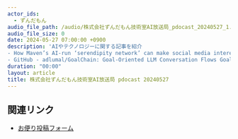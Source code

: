 ```yaml
---
actor_ids:
  - ずんだもん
audio_file_path: /audio/株式会社ずんだもん技術室AI放送局_pdocast_20240527_1.mp3
audio_file_size: 0
date: 2024-05-27 07:00:00 +0900
description: 'AIやテクノロジーに関する記事を紹介  
- How Maven’s AI-run ‘serendipity network’ can make social media interesting again  
- GitHub - adlumal/GoalChain: Goal-Oriented LLM Conversation Flows GoalChain'
duration: "00:00"
layout: article
title: 株式会社ずんだもん技術室AI放送局 pdocast 20240527
---
```


## 関連リンク

- [お便り投稿フォーム](https://forms.gle/ffg4JTfqdiqK62qf9)
